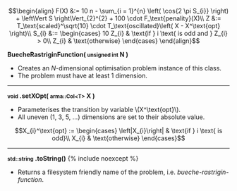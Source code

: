 $$\begin{align}
F(X) &:= 10 n - \sum_{i = 1}^{n} \left( \cos{2 \pi S_{i}} \right) + \left\Vert S \right\Vert_{2}^{2} + 100 \cdot F_\text{penality}(X)\\
Z &:= T_\text{scaled}^\sqrt{10} \cdot T_\text{oscillated}\left( X - X^\text{opt} \right)\\
S_{i} &:= \begin{cases}
10 Z_{i} & \text{if } i \text{ is odd and } Z_{i} > 0\\
Z_{i} & \text{otherwise}
\end{cases}
\end{align}$$

**BuecheRastriginFunction( <small>unsigned int</small> N )**

- Creates an *N*-dimensional optimisation problem instance of this class.
- The problem must have at least 1 dimension.

---
**<small>void</small> .setXOpt( <small>arma::Col&lt;T&gt;</small> X )**

- Parameterises the transition by variable \\(X^\text{opt}\\).
- All uneven (1, 3, 5, ...) dimensions are set to their absolute value.

$$X_{i}^\text{opt} := \begin{cases}
\left|X_{i}\right| & \text{if } i \text{ is odd}\\
X_{i} & \text{otherwise}
\end{cases}$$

---
**<small>std::string</small> .toString()** {% include noexcept %}

- Returns a filesystem friendly name of the problem, i.e. *bueche-rastrigin-function*.